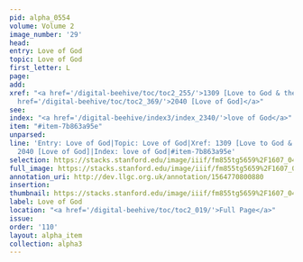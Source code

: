 ```yaml
---
pid: alpha_0554
volume: Volume 2
image_number: '29'
head: 
entry: Love of God
topic: Love of God
first_letter: L
page: 
add: 
xref: "<a href='/digital-beehive/toc/toc2_255/'>1309 [Love to God & the Brethren]</a>|<a
  href='/digital-beehive/toc/toc2_369/'>2040 [Love of God]</a>"
see: 
index: "<a href='/digital-beehive/index3/index_2340/'>love of God</a>"
item: "#item-7b863a95e"
unparsed: 
line: 'Entry: Love of God|Topic: Love of God|Xref: 1309 [Love to God & the Brethren]|Xref:
  2040 [Love of God]|Index: love of God|#item-7b863a95e'
selection: https://stacks.stanford.edu/image/iiif/fm855tg5659%2F1607_0496/329,3168,3055,682/full/0/default.jpg
full_image: https://stacks.stanford.edu/image/iiif/fm855tg5659%2F1607_0496/full/full/0/default.jpg
annotation_uri: http://dev.llgc.org.uk/annotation/1564770800880
insertion: 
thumbnail: https://stacks.stanford.edu/image/iiif/fm855tg5659%2F1607_0496/329,3168,600,180/250,/0/default.jpg
label: Love of God
location: "<a href='/digital-beehive/toc/toc2_019/'>Full Page</a>"
issue: 
order: '110'
layout: alpha_item
collection: alpha3
---
```

